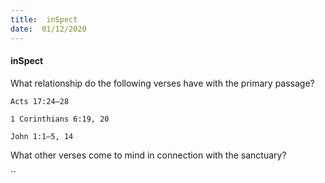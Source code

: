 ```yaml
---
title:  inSpect
date:  01/12/2020
---
```


#### inSpect

What relationship do the following verses have with the primary passage?

`Acts 17:24–28`

`1 Corinthians 6:19, 20`

`John 1:1–5, 14`

What other verses come to mind in connection with the sanctuary?

``